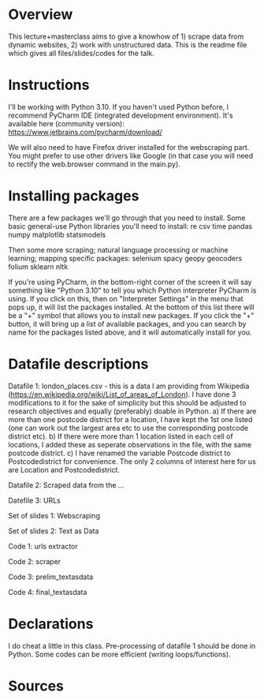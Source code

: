 # Overview

This lecture+masterclass aims to give a knowhow of 1) scrape data from dynamic websites, 2) work with unstructured data. This is the readme file which gives all files/slides/codes for the talk. 

# Instructions
I'll be working with Python 3.10. If you haven't used Python before, I recommend PyCharm IDE (integrated development environment). It's available here (community version): https://www.jetbrains.com/pycharm/download/

We will also need to have Firefox driver installed for the webscraping part. You might prefer to use other drivers like Google (in that case you will need to rectify the web.browser command in the main.py).

# Installing packages

There are a few packages we'll go through that you need to install. Some basic general-use Python libraries you'll need to install:
re 
csv
time
pandas
numpy
matplotlib
statsmodels

Then some more scraping; natural language processing or machine learning; mapping specific packages:
selenium
spacy
geopy
geocoders
folium
sklearn
nltk

If you're using PyCharm, in the bottom-right corner of the screen it will say something like "Python 3.10" to tell you which Python interpreter PyCharm is using. If you click on this, then on "Interpreter Settings" in the menu that pops up, it will list the packages installed. At the bottom of this list there will be a "+" symbol that allows you to install new packages. If you click the "+" button, it will bring up a list of available packages, and you can search by name for the packages listed above, and it will automatically install for you.

# Datafile descriptions

Datafile 1: london_places.csv - this is a data I am providing from Wikipedia (https://en.wikipedia.org/wiki/List_of_areas_of_London). I have done 3 modifications to it for the sake of simplicity but this should be adjusted to research objectives and equally (preferably) doable in Python. 
          a) If there are more than one postcode district for a location, I have kept the 1st one listed (one can work out the largest area etc to use the corresponding postcode district etc).
          b) If there were more than 1 location listed in each cell of locations, I added these as seperate observations in the file, with the same postcode district. 
          c) I have renamed the variable Postcode district to Postcodedistrict for convenience.
The only 2 columns of interest here for us are Location and Postcodedistrict.          


Datafile 2: Scraped data from the ...


Datefile 3: URLs


Set of slides 1: Webscraping

Set of slides 2: Text as Data

Code 1: urls extractor

Code 2: scraper

Code 3: prelim_textasdata

Code 4: final_textasdata

# Declarations

I do cheat a little in this class. Pre-processing of datafile 1 should be done in Python. Some codes can be more efficient (writing loops/functions). 

# Sources
